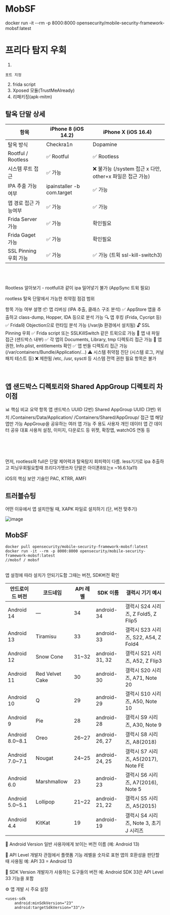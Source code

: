 # MobSF
docker run -it --rm -p 8000:8000 opensecurity/mobile-security-framework-mobsf:latest

# 프리다 탐지 우회
1)
```
포트 지정
```
2) frida script
3) Xposed 모듈(TrustMeAlready)
4) 리패키징(apk-mitm)

## 탈옥 단말 상세
| 항목               | iPhone 8 (iOS 14.2) | iPhone X (iOS 16.4) |
|--------------------|----------------------|-----------------------|
| 탈옥 방식           | Checkra1n            | Dopamine              |
| Rootful / Rootless | ✅ Rootful            | ✅ Rootless            |
| 시스템 루트 접근     | ✅ 가능               | ❌ 불가능 (/system 접근 x 다만, other+x 파일은 접근 가능)              |
| IPA 추출 가능 여부  | ipainstaller -b com.target               | ✅ 가능         |
| 앱 경로 접근 가능여부   | ✅ 가능          | ✅ 가능         |
| Frida Server 가능   | ✅ 가능          | 확인필요         |
| Frida Gaget 가능   | ✅ 가능          | 확인필요         |
| SSL Pinning 우회 가능 | ✅ 가능 |✅ 가능 (트윅 ssl-kill-switch3) |

<br>
<br>
<br>
Rootless 알아보기
- rootfull과 같이 ipa 밀어넣기 불가 (AppSync 트윅 필요)

 rootless 탈옥 단말에서 가능한 취약점 점검 범위

항목	가능 여부	설명
📦 앱 리버싱 (IPA 추출, 클래스 구조 분석)	✅	AppStore 앱을 추출하고 class-dump, Hopper, IDA 등으로 분석 가능
🔍 앱 후킹 (Frida, Cycript 등)	✅	Frida와 Objection으로 런타임 분석 가능 (/var/jb 환경에서 설치됨)
🔓 SSL Pinning 우회	✅	Frida script 또는 SSLKillSwitch 같은 트윅으로 가능
🔐 앱 내 파일 접근 (샌드박스 내부)	✅	각 앱의 Documents, Library, tmp 디렉토리 접근 가능
📑 앱 권한, Info.plist, entitlements 확인	✅	앱 번들 디렉토리 접근 가능 (/var/containers/Bundle/Application/...)
⚠️ 시스템 취약점 진단 (시스템 로그, 커널패치 테스트 등)	❌ 제한됨	/etc, /usr, sysctl 등 시스템 전역 권한 필요 항목은 불가
<br>
<br>
<br>
## 앱 샌드박스 디렉토리와	Shared AppGroup 디렉토리 차이점
📊 핵심 비교 요약
항목	앱 샌드박스 UUID (2번)	Shared AppGroup UUID (3번)
위치	/Containers/Data/Application/	/Containers/Shared/AppGroup/
접근 앱	해당 앱만 가능	AppGroup을 공유하는 여러 앱 가능
주 용도	사용자 개인 데이터	앱 간 데이터 공유
대표 사용처	설정, 이미지, 다운로드 등	위젯, 확장앱, watchOS 연동 등

<br>
<br>
<br>



먼저, rootless와 full은 단말 제어력과 탈옥탐지 회피력이 다름.
less기기로 ipa 추출하고 피닝우회필요할때 프리다가젯쓰자
단말은 아이폰8또는x ~16.6.1(a11)

iOS의 핵심 보안 기술인 PAC, KTRR, AMFI

## 트러블슈팅
어떤 이유에서 앱 설치안될 때, XAPK 파일로 설치하기 (단, 버전 맞추기)

![image](https://github.com/user-attachments/assets/5e0454f6-bc0c-4fe0-aa17-c55c3e7fb5b9)



## MobSF
```
docker pull opensecurity/mobile-security-framework-mobsf:latest
docker run -it --rm -p 8000:8000 opensecurity/mobile-security-framework-mobsf:latest
//mobsf / mobsf
```

## 
앱 설정에 따라 설치가 안되기도함 그때는 버전, SDK버전 확인

| 안드로이드 버전 | 코드네임         | API 레벨 | SDK 이름         | 갤럭시 기기 예시                                |
|----------------|------------------|----------|------------------|------------------------------------------------|
| Android 14     | —                | 34       | android-34       | 갤럭시 S24 시리즈, Z Fold5, Z Flip5            |
| Android 13     | Tiramisu         | 33       | android-33       | 갤럭시 S23 시리즈, S22, A54, Z Fold4           |
| Android 12     | Snow Cone        | 31~32    | android-31, 32   | 갤럭시 S21 시리즈, A52, Z Flip3                |
| Android 11     | Red Velvet Cake  | 30       | android-30       | 갤럭시 S20 시리즈, A71, Note 20                |
| Android 10     | Q                | 29       | android-29       | 갤럭시 S10 시리즈, A50, Note 10                |
| Android 9      | Pie              | 28       | android-28       | 갤럭시 S9 시리즈, A30, Note 9                  |
| Android 8.0~8.1| Oreo             | 26~27    | android-26, 27   | 갤럭시 S8 시리즈, A8(2018)                     |
| Android 7.0~7.1| Nougat           | 24~25    | android-24, 25   | 갤럭시 S7 시리즈, A5(2017), Note FE            |
| Android 6.0    | Marshmallow      | 23       | android-23       | 갤럭시 S6 시리즈, A7(2016), Note 5             |
| Android 5.0~5.1| Lollipop         | 21~22    | android-21, 22   | 갤럭시 S5 시리즈, A5(2015)                     |
| Android 4.4    | KitKat           | 19       | android-19       | 갤럭시 S4 시리즈, Note 3, 초기 J 시리즈        |

🔹 Android Version
일반 사용자에게 보이는 버전 이름 (예: Android 13)

🔹 API Level
개발자 관점에서 플랫폼 기능 레벨을 숫자로 표현
앱의 호환성을 판단할 때 사용됨 예: API 33 = Android 13

🔹 SDK Version
개발자가 사용하는 도구들의 버전
예: Android SDK 33은 API Level 33 기능을 포함

⚙️ 앱 개발 시 주요 설정
```
<uses-sdk
    android:minSdkVersion="23"
    android:targetSdkVersion="33"/>
```
